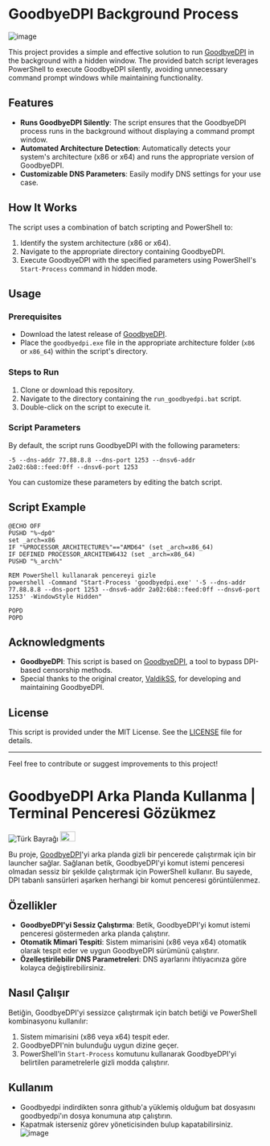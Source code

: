 # GoodbyeDPI Background Process

![image](https://github.com/user-attachments/assets/d6f641eb-dd2f-49cb-b572-e325642a1c15)


This project provides a simple and effective solution to run [GoodbyeDPI](https://github.com/ValdikSS/GoodbyeDPI) in the background with a hidden window. The provided batch script leverages PowerShell to execute GoodbyeDPI silently, avoiding unnecessary command prompt windows while maintaining functionality.

## Features
- **Runs GoodbyeDPI Silently**: The script ensures that the GoodbyeDPI process runs in the background without displaying a command prompt window.
- **Automated Architecture Detection**: Automatically detects your system's architecture (x86 or x64) and runs the appropriate version of GoodbyeDPI.
- **Customizable DNS Parameters**: Easily modify DNS settings for your use case.

## How It Works
The script uses a combination of batch scripting and PowerShell to:
1. Identify the system architecture (x86 or x64).
2. Navigate to the appropriate directory containing GoodbyeDPI.
3. Execute GoodbyeDPI with the specified parameters using PowerShell's `Start-Process` command in hidden mode.

## Usage

### Prerequisites
- Download the latest release of [GoodbyeDPI](https://github.com/ValdikSS/GoodbyeDPI).
- Place the `goodbyedpi.exe` file in the appropriate architecture folder (`x86` or `x86_64`) within the script's directory.

### Steps to Run
1. Clone or download this repository.
2. Navigate to the directory containing the `run_goodbyedpi.bat` script.
3. Double-click on the script to execute it.

### Script Parameters
By default, the script runs GoodbyeDPI with the following parameters:
```text
-5 --dns-addr 77.88.8.8 --dns-port 1253 --dnsv6-addr 2a02:6b8::feed:0ff --dnsv6-port 1253
```
You can customize these parameters by editing the batch script.

## Script Example
```batch
@ECHO OFF
PUSHD "%~dp0"
set _arch=x86
IF "%PROCESSOR_ARCHITECTURE%"=="AMD64" (set _arch=x86_64)
IF DEFINED PROCESSOR_ARCHITEW6432 (set _arch=x86_64)
PUSHD "%_arch%"

REM PowerShell kullanarak pencereyi gizle
powershell -Command "Start-Process 'goodbyedpi.exe' '-5 --dns-addr 77.88.8.8 --dns-port 1253 --dnsv6-addr 2a02:6b8::feed:0ff --dnsv6-port 1253' -WindowStyle Hidden"

POPD
POPD
```

## Acknowledgments
- **GoodbyeDPI**: This script is based on [GoodbyeDPI](https://github.com/ValdikSS/GoodbyeDPI), a tool to bypass DPI-based censorship methods.
- Special thanks to the original creator, [ValdikSS](https://github.com/ValdikSS), for developing and maintaining GoodbyeDPI.

## License
This script is provided under the MIT License. See the [LICENSE](LICENSE) file for details.

---

Feel free to contribute or suggest improvements to this project!




# GoodbyeDPI Arka Planda Kullanma | Terminal Penceresi Gözükmez
![Türk Bayrağı](https://github.com/user-attachments/assets/f7010ffa-56f3-4bd0-8fee-a61c94b89181) <img src="https://github.com/user-attachments/assets/f7010ffa-56f3-4bd0-8fee-a61c94b89181" width="30" height="20"> 

Bu proje, [GoodbyeDPI](https://github.com/ValdikSS/GoodbyeDPI)'yi arka planda gizli bir pencerede çalıştırmak için bir launcher sağlar. Sağlanan betik, GoodbyeDPI'yi komut istemi penceresi olmadan sessiz bir şekilde çalıştırmak için PowerShell kullanır. Bu sayede, DPI tabanlı sansürleri aşarken herhangi bir komut penceresi görüntülenmez.

## Özellikler
- **GoodbyeDPI'yi Sessiz Çalıştırma**: Betik, GoodbyeDPI'yi komut istemi penceresi göstermeden arka planda çalıştırır.
- **Otomatik Mimari Tespiti**: Sistem mimarisini (x86 veya x64) otomatik olarak tespit eder ve uygun GoodbyeDPI sürümünü çalıştırır.
- **Özelleştirilebilir DNS Parametreleri**: DNS ayarlarını ihtiyacınıza göre kolayca değiştirebilirsiniz.

## Nasıl Çalışır
Betiğin, GoodbyeDPI'yi sessizce çalıştırmak için batch betiği ve PowerShell kombinasyonu kullanılır:
1. Sistem mimarisini (x86 veya x64) tespit eder.
2. GoodbyeDPI'nin bulunduğu uygun dizine geçer.
3. PowerShell'in `Start-Process` komutunu kullanarak GoodbyeDPI'yi belirtilen parametrelerle gizli modda çalıştırır.

## Kullanım
- Goodbyedpi indirdikten sonra github'a yüklemiş olduğum bat dosyasını goodbyedpi'ın dosya konumuna atıp çalıştırın.
- Kapatmak isterseniz görev yöneticisinden bulup kapatabilirsiniz.
![image](https://github.com/user-attachments/assets/05f6c053-70d1-43ab-af0b-4f0074bcd8aa)


